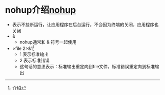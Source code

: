 # nohup介绍[nohup](https://blog.csdn.net/lovewebeye/article/details/82934049)
  - 表示不挂断运行，让应用程序在后台运行，不会因为终端的关闭，应用程序也关闭
  - &
    - nohup通常和 & 符号一起使用
  - \>file 2>&1[^1]
    - 1 表示标准输出
    - 2 表示标准错误
    - 这句话的意思表示：标准输出重定向到file文件，标准错误重定向到标准输出
[^1]:介绍
